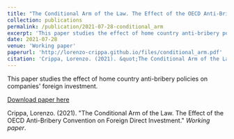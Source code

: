 ```yaml
---
title: "The Conditional Arm of the Law. The Effect of the OECD Anti-Bribery Convention on Foreign Direct Investment"
collection: publications
permalink: /publication/2021-07-28-conditional_arm
excerpt: 'This paper studies the effect of home country anti-bribery policies on companies' foreign investment'
date: 2021-07-28
venue: 'Working paper'
paperurl: 'http://lorenzo-crippa.github.io/files/conditional_arm.pdf'
citation: 'Crippa, Lorenzo. (2021). &quot;The Conditional Arm of the Law. The Effect of the OECD Anti-Bribery Convention on Foreign Direct Investment.&quot; <i>Working paper</i>.'
---
```

This paper studies the effect of home country anti-bribery policies on companies' foreign investment.

[Download paper here](http://lorenzo-crippa.github.io/files/conditional_arm.pdf)

Crippa, Lorenzo. (2021). "The Conditional Arm of the Law. The Effect of the OECD Anti-Bribery Convention on Foreign Direct Investment." <i>Working paper</i>.

